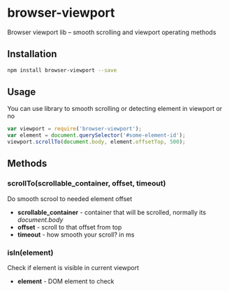 # browser-viewport
Browser viewport lib – smooth scrolling and viewport operating methods

## Installation
```bash
npm install browser-viewport --save
```

## Usage
You can use library to smooth scrolling or detecting element in viewport or no

```javascript
var viewport = require('browser-viewport');
var element = document.querySelector('#some-element-id');
viewport.scrollTo(document.body, element.offsetTop, 500);
```
## Methods

### scrollTo(scrollable_container, offset, timeout)
Do smooth scrool to needed element offset

- **scrollable_container** - container that will be scrolled, normally its *document.body*
- **offset** - scroll to that offset from top
- **timeout** - how smooth your scroll? in ms

### isIn(element)
Check if element is visible in current viewport

- **element** - DOM element to check
